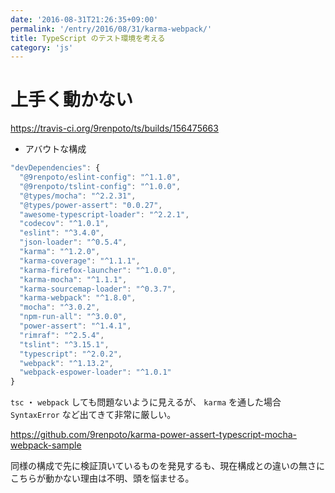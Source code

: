 ```yaml
---
date: '2016-08-31T21:26:35+09:00'
permalink: '/entry/2016/08/31/karma-webpack/'
title: TypeScript のテスト環境を考える
category: 'js'
---
```


# 上手く動かない

<https://travis-ci.org/9renpoto/ts/builds/156475663>

- アバウトな構成

```js
"devDependencies": {
  "@9renpoto/eslint-config": "^1.1.0",
  "@9renpoto/tslint-config": "^1.0.0",
  "@types/mocha": "^2.2.31",
  "@types/power-assert": "0.0.27",
  "awesome-typescript-loader": "^2.2.1",
  "codecov": "^1.0.1",
  "eslint": "^3.4.0",
  "json-loader": "^0.5.4",
  "karma": "^1.2.0",
  "karma-coverage": "^1.1.1",
  "karma-firefox-launcher": "^1.0.0",
  "karma-mocha": "^1.1.1",
  "karma-sourcemap-loader": "^0.3.7",
  "karma-webpack": "^1.8.0",
  "mocha": "^3.0.2",
  "npm-run-all": "^3.0.0",
  "power-assert": "^1.4.1",
  "rimraf": "^2.5.4",
  "tslint": "^3.15.1",
  "typescript": "^2.0.2",
  "webpack": "^1.13.2",
  "webpack-espower-loader": "^1.0.1"
}
```

`tsc` ・ `webpack` しても問題ないように見えるが、 `karma` を通した場合 `SyntaxError` など出てきて非常に厳しい。

<https://github.com/9renpoto/karma-power-assert-typescript-mocha-webpack-sample>

同様の構成で先に検証頂いているものを発見するも、現在構成との違いの無さに
こちらが動かない理由は不明、頭を悩ませる。
